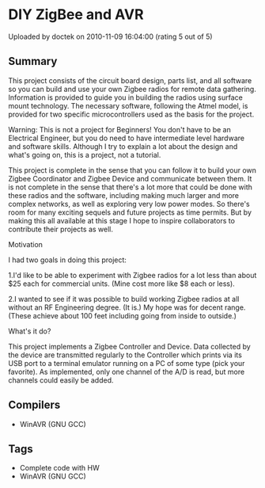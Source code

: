 # DIY ZigBee and AVR

Uploaded by doctek on 2010-11-09 16:04:00 (rating 5 out of 5)

## Summary

This project consists of the circuit board design, parts list, and all software so you can build and use your own Zigbee radios for remote data gathering. Information is provided to guide you in building the radios using surface mount technology. The necessary software, following the Atmel model, is provided for two specific microcontrollers used as the basis for the project.


Warning: This is not a project for Beginners! You don't have to be an Electrical Engineer, but you do need to have intermediate level hardware and software skills. Although I try to explain a lot about the design and what's going on, this is a project, not a tutorial.


This project is complete in the sense that you can follow it to build your own Zigbee Coordinator and Zigbee Device and communicate between them. It is not complete in the sense that there's a lot more that could be done with these radios and the software, including making much larger and more complex networks, as well as exploring very low power modes. So there's room for many exciting sequels and future projects as time permits. But by making this all available at this stage I hope to inspire collaborators to contribute their projects as well.


Motivation


I had two goals in doing this project:  

1.I'd like to be able to experiment with Zigbee radios for a lot less than about $25 each for commercial units. (Mine cost more like $8 each or less).  

2.I wanted to see if it was possible to build working Zigbee radios at all without an RF Engineering degree. (It is.) My hope was for decent range. (These achieve about 100 feet including going from inside to outside.)


What's it do?


This project implements a Zigbee Controller and Device. Data collected by the device are transmitted regularly to the Controller which prints via its USB port to a terminal emulator running on a PC of some type (pick your favorite). As implemented, only one channel of the A/D is read, but more channels could easily be added.

## Compilers

- WinAVR (GNU GCC)

## Tags

- Complete code with HW
- WinAVR (GNU GCC)
